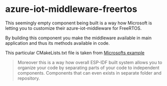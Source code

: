 # azure-iot-middleware-freertos

This seemingly empty component being built is a way how Microsoft 
is letting you to customize their azure-iot-middleware for FreeRTOS.

By building this component you make the middleware available in main application 
and thus its methods available in code.

This particular CMakeLists.txt file is taken from [Microsofts example](https://github.com/Azure-Samples/iot-middleware-freertos-samples/tree/main/demos/projects/ESPRESSIF/esp32)

> Moreover this is a way how overall ESP-IDF built system allows you to
> organize your code by separating parts of your code to independent components.
> Components that can even exists in separate folder and repository.